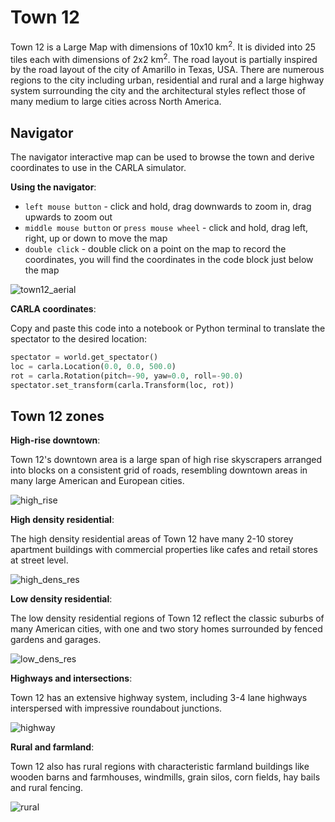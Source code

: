 # Town 12

Town 12 is a Large Map with dimensions of 10x10 km<sup>2</sup>. It is divided into 25 tiles each with dimensions of 2x2 km<sup>2</sup>. The road layout is partially inspired by the road layout of the city of Amarillo in Texas, USA. There are numerous regions to the city including urban, residential and rural and a large highway system surrounding the city and the architectural styles reflect those of many medium to large cities across North America.  

## Navigator

The navigator interactive map can be used to browse the town and derive coordinates to use in the CARLA simulator.

__Using the navigator__:

* `left mouse button` - click and hold, drag downwards to zoom in, drag upwards to zoom out
* `middle mouse button` or `press mouse wheel` - click and hold, drag left, right, up or down to move the map
* `double click` - double click on a point on the map to record the coordinates, you will find the coordinates in the code block just below the map


![town12_aerial](../img/maps/town12hyperres.webp#map)

__CARLA coordinates__:

Copy and paste this code into a notebook or Python terminal to translate the spectator to the desired location:

```py
spectator = world.get_spectator()
loc = carla.Location(0.0, 0.0, 500.0)
rot = carla.Rotation(pitch=-90, yaw=0.0, roll=-90.0)
spectator.set_transform(carla.Transform(loc, rot))
```

## Town 12 zones

__High-rise downtown__:

Town 12's downtown area is a large span of high rise skyscrapers arranged into blocks on a consistent grid of roads, resembling downtown areas in many large American and European cities.

![high_rise](../img/maps/town12/high_rise.webp)

__High density residential__:

The high density residential areas of Town 12 have many 2-10 storey apartment buildings with commercial properties like cafes and retail stores at street level.

![high_dens_res](../img/maps/town12/high_dens_res.webp)

__Low density residential__:

The low density residential regions of Town 12 reflect the classic suburbs of many American cities, with one and two story homes surrounded by fenced gardens and garages.

![low_dens_res](../img/maps/town12/low_dens_res.webp)

__Highways and intersections__:

Town 12 has an extensive highway system, including 3-4 lane highways interspersed with impressive roundabout junctions.

![highway](../img/maps/town12/highway.webp)

__Rural and farmland__:

Town 12 also has rural regions with characteristic farmland buildings like wooden barns and farmhouses, windmills, grain silos, corn fields, hay bails and rural fencing. 

![rural](../img/maps/town12/rural.webp)

<script>
window.addEventListener('load', function () {

    const coords = document.getElementsByClassName("hljs-number")
    coords[0].textContent = 10
    console.log(coords[0].textContent)
  
    const q = document.querySelector('[src$="map"]');
    const canv = document.createElement('canvas');
    canv.setAttribute('height', q.height)
    canv.setAttribute('width', q.width)
    q.parentNode.replaceChild(canv, q)

    var state = {mDown: false, button: 0, lastX: 0, lastY:0, canvX: 0, canvY: 0, zoom: 1.0, mdownX: 0, mdownY: 0, pX: 0.5, pY: 0.5, dblClick: false, listObj: false}

    ctx = canv.getContext('2d')
    ctx.drawImage(q, 0, 0, canv.width, canv.height)

    canv.addEventListener('mousemove', (event) => {
        dX = event.clientX - state.lastX
        dY = event.clientY - state.lastY
        state.lastX = event.clientX
        state.lastY = event.clientY

        if(state.mDown && state.button == 1) {
            state.canvX += dX
            state.canvY += dY
            ctx.clearRect(0, 0, canv.width, canv.height)
            ctx.drawImage(q,  state.canvX, state.canvY, canv.width * state.zoom, canv.height * state.zoom)
        }
        if(state.mDown && state.button == 0) {
            if(dY > 0){
                state.zoom *= 1.05 
            } else {
               state.zoom *= 0.95
            }
            ctx.clearRect(0, 0, canv.width, canv.height)
            offX = -state.mdownX * (state.zoom - 1)
            offY = -state.mdownY * (state.zoom - 1)

            var rect = canv.getBoundingClientRect();
            
            var mX = event.clientX - rect.left;
            var mY = event.clientY - rect.top;

            state.canvX = - canv.width * state.zoom * state.pX + state.mdownX;
            state.canvY = - canv.height * state.zoom * state.pY + state.mdownY;
            //state.canvX += offX
            //state.canvY += offY
            ctx.drawImage(q,  state.canvX, state.canvY, canv.width * state.zoom, canv.height * state.zoom)
            //ctx.drawImage(q,  state.canvX, state.canvY, canv.width * state.zoom, canv.height * state.zoom)
            //ctx.drawImage(q,  state.canvX, state.canvY, canv.width * state.zoom, canv.height * state.zoom)
        }
    })

    canv.addEventListener('mousedown', (event) => {
        state.button = event.button;
        state.mDown = true;
        var rect = canv.getBoundingClientRect();
            
        state.mdownX = event.clientX - rect.left;
        state.mdownY = event.clientY - rect.top;

        state.pX = (state.mdownX - state.canvX) / (canv.width * state.zoom);
        state.pY = (state.mdownY - state.canvY) / (canv.height * state.zoom);
    })

    canv.addEventListener('mouseup', (event) => {
        state.mDown = false;
    })

    canv.addEventListener('wheel', (event) => {
        state.mDown = false;
    })

    canv.addEventListener('dblclick', (event) => {
        console.log('Px: ' + state.pX + ' Py: ' + state.pY)
        
        const p = document.createElement("p")

        const carlaX = 10497.8366 * state.pX + 0.620390035 * state.pY - 5549.64759;
        const carlaY = 0.620390035 * state.pX + 10497.8366 * state.pY - 2898.42642;
        coords[0].textContent = carlaX.toFixed(1)
        coords[1].textContent = carlaY.toFixed(1)

        console.log(canv.parentNode.parentNode)
    })

})
</script>

